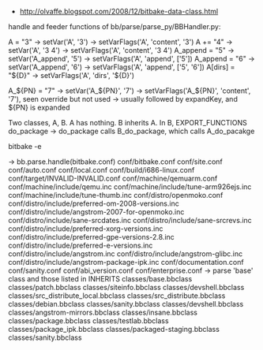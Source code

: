 * http://olvaffe.blogspot.com/2008/12/bitbake-data-class.html

handle and feeder functions of bb/parse/parse_py/BBHandler.py:

A = "3" -> setVar('A', '3') -> setVarFlags('A', 'content', '3')
A += "4" -> setVar('A', '3 4') -> setVarFlags('A', 'content', '3 4')
A_append = "5" -> setVar('A_append', '5') -> setVarFlags('A', 'append', ['5'])
A_append = "6" -> setVar('A_append', '6') -> setVarFlags('A', 'append', ['5', '6'])
A[dirs] = "${D}" -> setVarFlags('A', 'dirs', '${D}')

A_${PN} = "7" -> setVar('A_${PN}', '7') -> setVarFlags('A_${PN}', 'content', '7'), seen override but not used
					-> usually followed by expandKey, and ${PN} is expanded


Two classes, A, B.  A has nothing.  B inherits A.
In B, EXPORT_FUNCTIONS do_package ->
do_package calls B_do_package, which calls A_do_pacakge


bitbake -e 

-> bb.parse.handle(bitbake.conf)
conf/bitbake.conf
conf/site.conf
conf/auto.conf
conf/local.conf
conf/build/i686-linux.conf
conf/target/INVALID-INVALID.conf
conf/machine/qemuarm.conf
conf/machine/include/qemu.inc
conf/machine/include/tune-arm926ejs.inc
conf/machine/include/tune-thumb.inc
conf/distro/openmoko.conf
conf/distro/include/preferred-om-2008-versions.inc
conf/distro/include/angstrom-2007-for-openmoko.inc
conf/distro/include/sane-srcdates.inc
conf/distro/include/sane-srcrevs.inc
conf/distro/include/preferred-xorg-versions.inc
conf/distro/include/preferred-gpe-versions-2.8.inc
conf/distro/include/preferred-e-versions.inc
conf/distro/include/angstrom.inc
conf/distro/include/angstrom-glibc.inc
conf/distro/include/angstrom-package-ipk.inc
conf/documentation.conf
conf/sanity.conf
conf/abi_version.conf
conf/enterprise.conf
-> parse 'base' class and those listed in INHERITS
classes/base.bbclass
classes/patch.bbclass
classes/siteinfo.bbclass
classes/devshell.bbclass
classes/src_distribute_local.bbclass
classes/src_distribute.bbclass
classes/debian.bbclass
classes/sanity.bbclass
classes/devshell.bbclass
classes/angstrom-mirrors.bbclass
classes/insane.bbclass
classes/package.bbclass
classes/testlab.bbclass
classes/package_ipk.bbclass
classes/packaged-staging.bbclass
classes/sanity.bbclass

